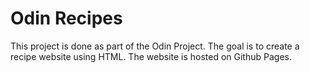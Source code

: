 # Odin Recipes

This project is done as part of the Odin Project. The goal is to create a recipe website using HTML. The website is hosted on Github Pages.